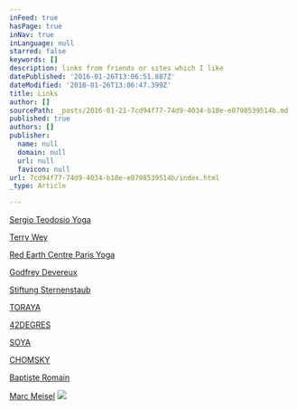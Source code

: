 ```yaml
---
inFeed: true
hasPage: true
inNav: true
inLanguage: null
starred: false
keywords: []
description: links from friends or sites which I like
datePublished: '2016-01-26T13:06:51.887Z'
dateModified: '2016-01-26T13:06:47.399Z'
title: Links
author: []
sourcePath: _posts/2016-01-21-7cd94f77-74d9-4034-b18e-e0798539514b.md
published: true
authors: []
publisher:
  name: null
  domain: null
  url: null
  favicon: null
url: 7cd94f77-74d9-4034-b18e-e0798539514b/index.html
_type: Article

---
```

[Sergio Teodosio Yoga][0]

[Terry Wey][1]

[Red Earth Centre Paris Yoga][2]

[Godfrey Devereux][3]

[Stiftung Sternenstaub][4]

[TORAYA][5]

[42DEGRES][6]

[SOYA][7]

[CHOMSKY][8]

[Baptiste Romain][9]

[Marc Meisel][10]
![](https://the-grid-user-content.s3-us-west-2.amazonaws.com/e8d4c389-c746-4eae-8535-3ccc13e19548.JPG)

[0]: http://www.dynamicyoga.fr/
[1]: http://www.terrywey.com/
[2]: http://www.redearthcentre.com/
[3]: http://www.dynamicyoga.com/
[4]: http://www.stiftungsternenstaub.com/
[5]: http://www.toraya-group.co.jp/paris/
[6]: http://www.42degres.com/
[7]: http://www.soya-cantine-bio.zenchef.com/
[8]: http://www.chomsky.info/
[9]: http://www.miroirdemusique.com/
[10]: null